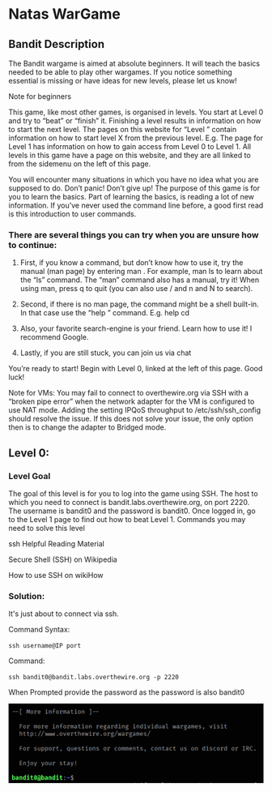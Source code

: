 # Natas WarGame

## Bandit Description

The Bandit wargame is aimed at absolute beginners. It will teach the basics needed to be able to play other wargames. If you notice something essential is missing or have ideas for new levels, please let us know!

Note for beginners

This game, like most other games, is organised in levels. You start at Level 0 and try to “beat” or “finish” it. Finishing a level results in information on how to start the next level. The pages on this website for “Level <X>” contain information on how to start level X from the previous level. E.g. The page for Level 1 has information on how to gain access from Level 0 to Level 1. All levels in this game have a page on this website, and they are all linked to from the sidemenu on the left of this page.

You will encounter many situations in which you have no idea what you are supposed to do. Don’t panic! Don’t give up! The purpose of this game is for you to learn the basics. Part of learning the basics, is reading a lot of new information. If you’ve never used the command line before, a good first read is this introduction to user commands.

### There are several things you can try when you are unsure how to continue:

1. First, if you know a command, but don’t know how to use it, try the manual (man page) by entering man <command>. For example, man ls to learn about the “ls” command. The “man” command also has a manual, try it! When using man, press q to quit (you can also use / and n and N to search).

2. Second, if there is no man page, the command might be a shell built-in. In that case use the “help <X>” command. E.g. help cd

3. Also, your favorite search-engine is your friend. Learn how to use it! I recommend Google.

4. Lastly, if you are still stuck, you can join us via chat

You’re ready to start! Begin with Level 0, linked at the left of this page. Good luck!

Note for VMs: You may fail to connect to overthewire.org via SSH with a “broken pipe error” when the network adapter for the VM is configured to use NAT mode. Adding the setting IPQoS throughput to /etc/ssh/ssh_config should resolve the issue. If this does not solve your issue, the only option then is to change the adapter to Bridged mode.

## Level 0:
	
### Level Goal

The goal of this level is for you to log into the game using SSH. The host to which you need to connect is bandit.labs.overthewire.org, on port 2220. The username is bandit0 and the password is bandit0. Once logged in, go to the Level 1 page to find out how to beat Level 1.
Commands you may need to solve this level

ssh
Helpful Reading Material

Secure Shell (SSH) on Wikipedia

How to use SSH on wikiHow
		
### Solution:
			
It's just about to connect via ssh.
			
Command Syntax:
			
`ssh username@IP port`
				
Command:

`ssh bandit0@bandit.labs.overthewire.org -p 2220`

When Prompted provide the password as the password is also bandit0

![[My Screenshot](screenshots/Level0.png)](screenshots/Level0.png)
				